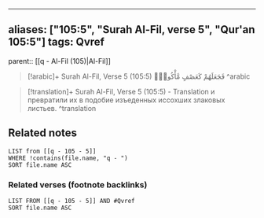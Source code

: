 
---
aliases: ["105:5", "Surah Al-Fil, verse 5", "Qur'an 105:5"]
tags: Qvref
---

parent:: [[q - Al-Fil (105)|Al-Fil]]

> [!arabic]+ Surah Al-Fil, Verse 5 (105:5)
> <span class="quran-arabic">فَجَعَلَهُمْ كَعَصْفٍ مَّأْكُولٍۭ</span>
^arabic

> [!translation]+ Surah Al-Fil, Verse 5 (105:5) - Translation
> и превратили их в подобие изъеденных иссохших злаковых листьев.
^translation



## Related notes
```dataview
LIST from [[q - 105 - 5]]
WHERE !contains(file.name, "q - ")
SORT file.name ASC
```

### Related verses (footnote backlinks)
```dataview
LIST FROM [[q - 105 - 5]] AND #Qvref
SORT file.name ASC
```

